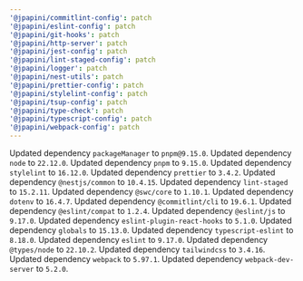 ```yaml
---
'@jpapini/commitlint-config': patch
'@jpapini/eslint-config': patch
'@jpapini/git-hooks': patch
'@jpapini/http-server': patch
'@jpapini/jest-config': patch
'@jpapini/lint-staged-config': patch
'@jpapini/logger': patch
'@jpapini/nest-utils': patch
'@jpapini/prettier-config': patch
'@jpapini/stylelint-config': patch
'@jpapini/tsup-config': patch
'@jpapini/type-check': patch
'@jpapini/typescript-config': patch
'@jpapini/webpack-config': patch
---
```


Updated dependency `packageManager` to `pnpm@9.15.0`.
Updated dependency `node` to `22.12.0`.
Updated dependency `pnpm` to `9.15.0`.
Updated dependency `stylelint` to `16.12.0`.
Updated dependency `prettier` to `3.4.2`.
Updated dependency `@nestjs/common` to `10.4.15`.
Updated dependency `lint-staged` to `15.2.11`.
Updated dependency `@swc/core` to `1.10.1`.
Updated dependency `dotenv` to `16.4.7`.
Updated dependency `@commitlint/cli` to `19.6.1`.
Updated dependency `@eslint/compat` to `1.2.4`.
Updated dependency `@eslint/js` to `9.17.0`.
Updated dependency `eslint-plugin-react-hooks` to `5.1.0`.
Updated dependency `globals` to `15.13.0`.
Updated dependency `typescript-eslint` to `8.18.0`.
Updated dependency `eslint` to `9.17.0`.
Updated dependency `@types/node` to `22.10.2`.
Updated dependency `tailwindcss` to `3.4.16`.
Updated dependency `webpack` to `5.97.1`.
Updated dependency `webpack-dev-server` to `5.2.0`.
